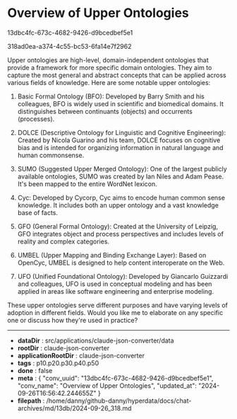 # Overview of Upper Ontologies

13dbc4fc-673c-4682-9426-d9bcedbef5e1

318ad0ea-a374-4c55-bc53-6fa14e7f2962

 Upper ontologies are high-level, domain-independent ontologies that provide a framework for more specific domain ontologies. They aim to capture the most general and abstract concepts that can be applied across various fields of knowledge. Here are some notable upper ontologies:

1. Basic Formal Ontology (BFO): 
Developed by Barry Smith and his colleagues, BFO is widely used in scientific and biomedical domains. It distinguishes between continuants (objects) and occurrents (processes).

2. DOLCE (Descriptive Ontology for Linguistic and Cognitive Engineering):
Created by Nicola Guarino and his team, DOLCE focuses on cognitive bias and is intended for organizing information in natural language and human commonsense.

3. SUMO (Suggested Upper Merged Ontology):
One of the largest publicly available ontologies, SUMO was created by Ian Niles and Adam Pease. It's been mapped to the entire WordNet lexicon.

4. Cyc:
Developed by Cycorp, Cyc aims to encode human common sense knowledge. It includes both an upper ontology and a vast knowledge base of facts.

5. GFO (General Formal Ontology):
Created at the University of Leipzig, GFO integrates object and process perspectives and includes levels of reality and complex categories.

6. UMBEL (Upper Mapping and Binding Exchange Layer):
Based on OpenCyc, UMBEL is designed to help content interoperate on the Web.

7. UFO (Unified Foundational Ontology):
Developed by Giancarlo Guizzardi and colleagues, UFO is used in conceptual modeling and has been applied in areas like software engineering and enterprise modeling.

These upper ontologies serve different purposes and have varying levels of adoption in different fields. Would you like me to elaborate on any specific one or discuss how they're used in practice?

---

* **dataDir** : src/applications/claude-json-converter/data
* **rootDir** : claude-json-converter
* **applicationRootDir** : claude-json-converter
* **tags** : p10.p20.p30.p40.p50
* **done** : false
* **meta** : {
  "conv_uuid": "13dbc4fc-673c-4682-9426-d9bcedbef5e1",
  "conv_name": "Overview of Upper Ontologies",
  "updated_at": "2024-09-26T16:56:42.244655Z"
}
* **filepath** : /home/danny/github-danny/hyperdata/docs/chat-archives/md/13db/2024-09-26_318.md